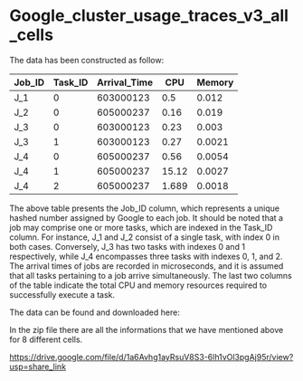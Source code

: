 # Google_cluster_usage_traces_v3_all_cells


The data has been constructed as follow:


| Job_ID        | Task_ID       | Arrival_Time | CPU   | Memory |
| ------------- | ------------- | -------------| ---   | -------|
| J_1  | 0             |   603000123  | 0.5   | 0.012  |
| J_2  | 0             |   605000237  | 0.16  | 0.019  |
| J_3  | 0             |   603000123  | 0.23  | 0.003  |
| J_3  | 1             |   603000123  | 0.27  | 0.0021 |
| J_4  | 0             |   605000237  | 0.56  | 0.0054 |
| J_4   | 1             |   605000237  | 15.12 | 0.0027 |
| J_4   | 2             |   605000237  | 1.689 | 0.0018 |


The above table presents the Job_ID column, which represents a unique hashed number assigned by Google to each job. It should be noted that a job may comprise one or more tasks, which are indexed in the Task_ID column. For instance, J_1 and J_2 consist of a single task, with index 0 in both cases. Conversely, J_3 has two tasks with indexes 0 and 1 respectively, while J_4 encompasses three tasks with indexes 0, 1, and 2. The arrival times of jobs are recorded in microseconds, and it is assumed that all tasks pertaining to a job arrive simultaneously. The last two columns of the table indicate the total CPU and memory resources required to successfully execute a task.



The data can be found and downloaded here:

In the zip file there are all the informations that we have mentioned above for 8 different cells.

https://drive.google.com/file/d/1a6Avhg1ayRsuV8S3-6lh1vOl3pgAj95r/view?usp=share_link
